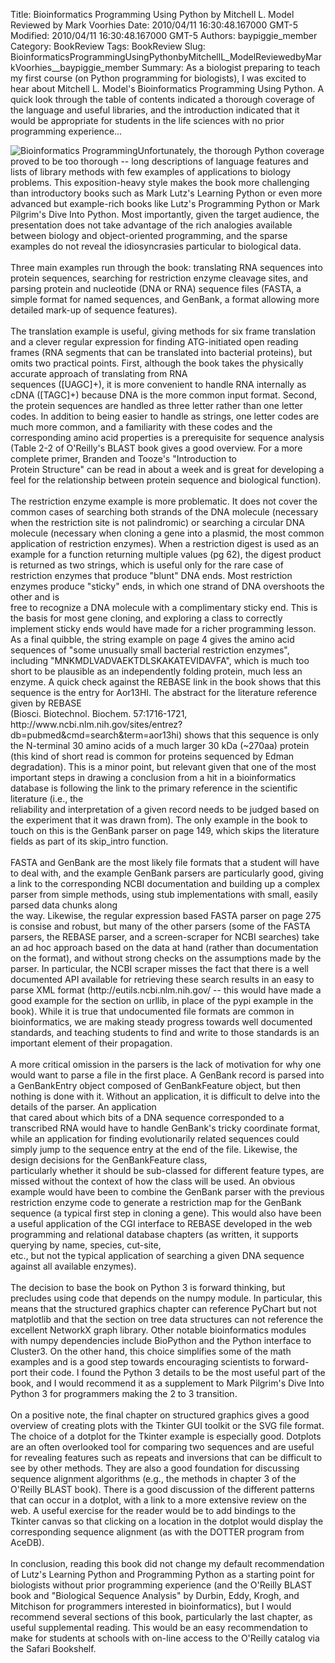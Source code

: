 Title: Bioinformatics Programming Using Python by Mitchell L. Model Reviewed by Mark Voorhies
Date: 2010/04/11 16:30:48.167000 GMT-5
Modified: 2010/04/11 16:30:48.167000 GMT-5
Authors: baypiggie_member
Category: BookReview
Tags: BookReview
Slug: BioinformaticsProgrammingUsingPythonbyMitchellL_ModelReviewedbyMarkVoorhies__baypiggie_member
Summary: As a biologist preparing to teach my first course (on Python programming for biologists), I was excited to hear about Mitchell L. Model's Bioinformatics Programming Using Python.  A quick look through the table of contents indicated a thorough coverage of the language and useful libraries, and the introduction indicated that it would be appropriate for students in the life sciences with no prior programming experience...


<p><img class="image-left" src="../images/2010/Bioinformatics.gif/image_preview" alt="Bioinformatics Programming" />Unfortunately, the thorough Python coverage proved to be too thorough -- long descriptions of language features and lists of library methods with few examples of applications to biology problems. This exposition-heavy style makes the book more challenging than introductory books such as Mark Lutz's Learning Python or even more advanced but example-rich books like Lutz's Programming Python or Mark Pilgrim's Dive Into Python. Most importantly, given the target audience, the presentation does not take advantage of the rich analogies available between biology and object-oriented programming, and the sparse examples do not reveal the idiosyncrasies particular to biological data.<br /><br /> Three main examples run through the book: translating RNA sequences into protein sequences, searching for restriction enzyme cleavage sites, and parsing protein and nucleotide (DNA or RNA) sequence files (FASTA, a simple format for named sequences, and GenBank, a format allowing more detailed mark-up of sequence features).<br /><br /> The translation example is useful, giving methods for six frame translation and a clever regular expression for finding ATG-initiated open reading frames (RNA segments that can be translated into bacterial proteins), but omits two practical points. First, although the book takes the physically accurate approach of translating from RNA<br />sequences ([UAGC]+), it is more convenient to handle RNA internally as cDNA ([TAGC]+) because DNA is the more common input format. Second, the protein sequences are handled as three letter rather than one letter<br />codes. In addition to being easier to handle as strings, one letter codes are much more common, and a familiarity with these codes and the corresponding amino acid properties is a prerequisite for sequence analysis (Table 2-2 of O'Reilly's BLAST book gives a good overview. For a more complete primer, Branden and Tooze's "Introduction to<br />Protein Structure" can be read in about a week and is great for developing a feel for the relationship between protein sequence and biological function).<br /><br /> The restriction enzyme example is more problematic. It does not cover the common cases of searching both strands of the DNA molecule (necessary when the restriction site is not palindromic) or searching a circular DNA molecule (necessary when cloning a gene into a plasmid, the most common application of restriction enzymes). When a restriction digest is used as an example for a function returning multiple values (pg 62), the digest product is returned as two strings, which is useful only for the rare case of restriction enzymes that produce "blunt" DNA ends. Most restriction enzymes produce "sticky" ends, in which one strand of DNA overshoots the other and is<br />free to recognize a DNA molecule with a complimentary sticky end. This is the basis for most gene cloning, and exploring a class to correctly implement sticky ends would have made for a richer programming lesson. As a final quibble, the string example on page 4 gives the amino acid sequences of "some unusually small bacterial restriction enzymes", including "MNKMDLVADVAEKTDLSKAKATEVIDAVFA", which is much too short to be plausible as an independently folding protein, much less an enzyme. A quick check against the REBASE link in the book shows that this sequence is the entry for Aor13HI. The abstract for the literature reference given by REBASE<br />(Biosci. Biotechnol. Biochem. 57:1716-1721, http://www.ncbi.nlm.nih.gov/sites/entrez?db=pubmed&amp;cmd=search&amp;term=aor13hi) shows that this sequence is only the N-terminal 30 amino acids of a much larger 30 kDa (~270aa) protein (this kind of short read is common for proteins sequenced by Edman degradation). This is a minor point, but relevant given that one of the most important steps in drawing a conclusion from a hit in a bioinformatics database is following the link to the primary reference in the scientific literature (i.e., the<br />reliability and interpretation of a given record needs to be judged based on the experiment that it was drawn from). The only example in the book to touch on this is the GenBank parser on page 149, which skips the literature fields as part of its skip_intro function.<br /><br /> FASTA and GenBank are the most likely file formats that a student will have to deal with, and the example GenBank parsers are particularly good, giving a link to the corresponding NCBI documentation and building up a complex parser from simple methods, using stub implementations with small, easily parsed data chunks along<br />the way. Likewise, the regular expression based FASTA parser on page 275 is consise and robust, but many of the other parsers (some of the FASTA parsers, the REBASE parser, and a screen-scraper for NCBI searches) take an ad hoc approach based on the data at hand (rather than documentation on the format), and without strong checks on the assumptions made by the parser. In particular, the NCBI scraper misses the fact that there is a well documented API available for retrieving these search results in an easy to parse XML format (http://eutils.ncbi.nlm.nih.gov/ -- this would have made a good example for the section on urllib, in place of the pypi example in the book). While it is true that undocumented file formats are common in bioinformatics, we are making steady progress towards well documented standards, and teaching students to find and write to those standards is an important element of their propagation.<br /><br /> A more critical omission in the parsers is the lack of motivation for why one would want to parse a file in the first place. A GenBank record is parsed into a GenBankEntry object composed of GenBankFeature object, but then nothing is done with it. Without an application, it is difficult to delve into the details of the parser. An application<br />that cared about which bits of a DNA sequence corresponded to a transcribed RNA would have to handle GenBank's tricky coordinate format, while an application for finding evolutionarily related sequences could simply jump to the sequence entry at the end of the file. Likewise, the design decisions for the GenBankFeature class,<br />particularly whether it should be sub-classed for different feature types, are missed without the context of how the class will be used. An obvious example would have been to combine the GenBank parser with the previous restriction enzyme code to generate a restriction map for the GenBank sequence (a typical first step in cloning a gene). This would also have been a useful application of the CGI interface to REBASE developed in the web programming and relational database chapters (as written, it supports querying by name, species, cut-site,<br />etc., but not the typical application of searching a given DNA sequence against all available enzymes).<br /><br /> The decision to base the book on Python 3 is forward thinking, but precludes using code that depends on the numpy module. In particular, this means that the structured graphics chapter can reference PyChart but not matplotlib and that the section on tree data structures can not reference the excellent NetworkX graph library. Other notable bioinformatics modules with numpy dependencies include BioPython and the Python interface to Cluster3. On the other hand, this choice simplifies some of the math examples and is a good step towards encouraging scientists to forward-port their code. I found the Python 3 details to be the most useful part of the book, and I would recommend it as a supplement to Mark Pilgrim's Dive Into Python 3 for programmers making the 2 to 3 transition.<br /><br /> On a positive note, the final chapter on structured graphics gives a good overview of creating plots with the Tkinter GUI toolkit or the SVG file format. The choice of a dotplot for the Tkinter example is especially good. Dotplots are an often overlooked tool for comparing two sequences and are useful for revealing features such as repeats and inversions that can be difficult to see by other methods. They are also a good foundation for discussing sequence alignment algorithms (e.g., the methods in chapter 3 of the O'Reilly BLAST book). There is a good discussion of the different patterns that can occur in a dotplot, with a link to a more extensive review on the web. A useful exercise for the reader would be to add bindings to the Tkinter canvas so that clicking on a location in the dotplot would display the corresponding sequence alignment (as with the DOTTER program from AceDB).<br /><br /> In conclusion, reading this book did not change my default recommendation of Lutz's Learning Python and Programming Python as a starting point for biologists without prior programming experience (and the O'Reilly BLAST book and "Biological Sequence Analysis" by Durbin, Eddy, Krogh, and Mitchison for programmers interested in bioinformatics), but I would recommend several sections of this book, particularly the last chapter, as useful supplemental reading. This would be an easy recommendation to make for students at schools with on-line access to the O'Reilly catalog via the Safari Bookshelf.<br /><br /></p>

